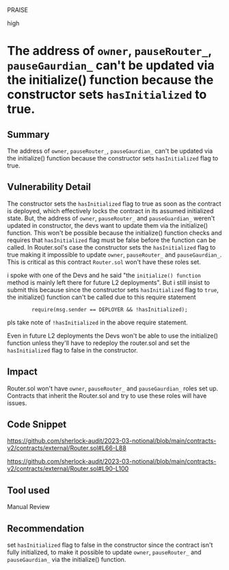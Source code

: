 PRAISE

high

# The address of `owner`, `pauseRouter_`, `pauseGaurdian_` can't be updated via the initialize() function because the constructor sets `hasInitialized` to true.

## Summary
The address of `owner`, `pauseRouter_`, `pauseGaurdian_` can't be updated via the initialize() function because the constructor sets `hasInitialized` flag to true.

## Vulnerability Detail
The constructor sets the `hasInitialized` flag to true as soon as the contract is deployed, which effectively locks the contract in its assumed initialized state. But, the address of `owner`, `pauseRouter_` and  `pauseGuardian_` weren't updated in constructor, the devs want to update them via the initialize() function. 
This won't be possible because the initialize() function checks and requires that `hasInitialized` flag must be false before the function can be called. In Router.sol's case the constructor sets the `hasInitialized` flag to true making it impossible to update `owner`, `pauseRouter_` and `pauseGaurdian_`. This is critical as this contract `Router.sol` won't have these roles set.

i spoke with one of the Devs and he said "the `initialize() function` method is mainly left there for future L2 deployments". But i still insist to submit this because since the constructor sets `hasInitialized` flag to `true`, the initialize() function can't be called due to this require statement
```solidity
        require(msg.sender == DEPLOYER && !hasInitialized);
```  
pls take note of `!hasInitialized` in the above require statement.

Even in future L2 deployments the Devs won't be able to use the initialize() function unless they'll have to redeploy the router.sol and set the `hasInitialized` flag to false in the constructor. 

## Impact
Router.sol won't have `owner`, `pauseRouter_` and `pauseGaurdian_` roles set up. 
Contracts that inherit the Router.sol and try to use these roles will have issues. 
## Code Snippet
https://github.com/sherlock-audit/2023-03-notional/blob/main/contracts-v2/contracts/external/Router.sol#L66-L88

https://github.com/sherlock-audit/2023-03-notional/blob/main/contracts-v2/contracts/external/Router.sol#L90-L100
## Tool used

Manual Review

## Recommendation
set `hasInitialized` flag to false in the constructor since the contract isn't fully initialized, to make it possible to update `owner`, `pauseRouter_` and `pauseGaurdian_`  via the initialize() function. 